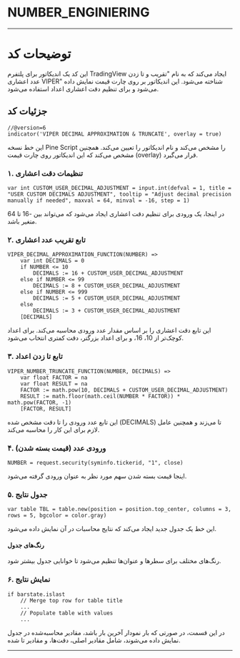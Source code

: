 # NUMBER_ENGINIERING

---

# توضیحات کد

این کد یک اندیکاتور برای پلتفرم TradingView ایجاد می‌کند که به نام "تقریب و تا زدن عدد اعشاری VIPER" شناخته می‌شود. این اندیکاتور بر روی چارت قیمت نمایش داده می‌شود و برای تنظیم دقت اعشاری اعداد استفاده می‌شود.

## جزئیات کد

```pinescript
//@version=6
indicator('VIPER DECIMAL APPROXIMATION & TRUNCATE', overlay = true)
```
این خط نسخه Pine Script را مشخص می‌کند و نام اندیکاتور را تعیین می‌کند. همچنین مشخص می‌کند که این اندیکاتور روی چارت قیمت (overlay) قرار می‌گیرد.

### ۱. تنظیمات دقت اعشاری

```pinescript
var int CUSTOM_USER_DECIMAL_ADJUSTMENT = input.int(defval = 1, title = "USER CUSTOM DECIMALS ADJUSTMENT", tooltip = "Adjust decimal precision manually if needed", maxval = 64, minval = -16, step = 1)
```
در اینجا، یک ورودی برای تنظیم دقت اعشاری ایجاد می‌شود که می‌تواند بین -16 تا 64 متغیر باشد.

### ۲. تابع تقریب عدد اعشاری

```pinescript
VIPER_DECIMAL_APPROXIMATION_FUNCTION(NUMBER) =>
    var int DECIMALS = 0
    if NUMBER <= 10
        DECIMALS := 16 + CUSTOM_USER_DECIMAL_ADJUSTMENT
    else if NUMBER <= 99
        DECIMALS := 8 + CUSTOM_USER_DECIMAL_ADJUSTMENT
    else if NUMBER <= 999
        DECIMALS := 5 + CUSTOM_USER_DECIMAL_ADJUSTMENT
    else
        DECIMALS := 3 + CUSTOM_USER_DECIMAL_ADJUSTMENT
    [DECIMALS]
```
این تابع دقت اعشاری را بر اساس مقدار عدد ورودی محاسبه می‌کند. برای اعداد کوچک‌تر از 10، 16، و برای اعداد بزرگتر، دقت کمتری انتخاب می‌شود.

### ۳. تابع تا زدن اعداد

```pinescript
VIPER_NUMBER_TRUNCATE_FUNCTION(NUMBER, DECIMALS) =>
    var float FACTOR = na
    var float RESULT = na
    FACTOR := math.pow(10, DECIMALS + CUSTOM_USER_DECIMAL_ADJUSTMENT)
    RESULT := math.floor(math.ceil(NUMBER * FACTOR)) * math.pow(FACTOR, -1)
    [FACTOR, RESULT]
```
این تابع عدد ورودی را تا دقت مشخص شده (DECIMALS) تا می‌زند و همچنین عامل لازم برای این کار را محاسبه می‌کند.

### ۴. ورودی عدد (قیمت بسته شدن)

```pinescript
NUMBER = request.security(syminfo.tickerid, "1", close)
```
اینجا قیمت بسته شدن سهم مورد نظر به عنوان ورودی گرفته می‌شود.

### ۵. جدول نتایج

```pinescript
var table TBL = table.new(position = position.top_center, columns = 3, rows = 5, bgcolor = color.gray)
```
این خط یک جدول جدید ایجاد می‌کند که نتایج محاسبات در آن نمایش داده می‌شود. 

#### رنگ‌های جدول

رنگ‌های مختلف برای سطرها و عنوان‌ها تنظیم می‌شود تا خوانایی جدول بیشتر شود.

### ۶. نمایش نتایج

```pinescript
if barstate.islast
    // Merge top row for table title
    ...
    // Populate table with values
    ...
```
در این قسمت، در صورتی که بار نمودار آخرین بار باشد، مقادیر محاسبه‌شده در جدول نمایش داده می‌شوند، شامل مقادیر اصلی، دقت‌ها، و مقادیر تا شده.

---
